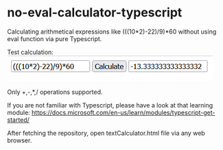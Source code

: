 # no-eval-calculator-typescript
Calculating arithmetical expressions like (((10*2)-22)/9)*60 without using eval function via pure Typescript.

Test calculation:
<img alt="Calculation test" src="./img/calculation_test.png" />

Only +,-,*,/ operations supported.

If you are not familiar with Typescript, please have a look at that learning module: https://docs.microsoft.com/en-us/learn/modules/typescript-get-started/

After fetching the repository, open textCalculator.html file via any web browser.